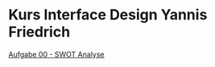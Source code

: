 # Kurs Interface Design Yannis Friedrich 

[Aufgabe 00 - SWOT Analyse](http://yannis-friedrich.de/interface/interface_exercise_00/)
